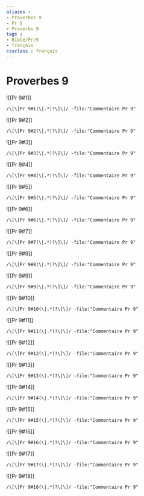 ```yaml
---
aliases : 
- Proverbes 9
- Pr 9
- Proverbs 9
tags : 
- Bible/Pr/9
- français
cssclass : français
---
```


# Proverbes 9

![[Pr 9#1]]

```query
/\[\[Pr 9#1(\|.*)?\]\]/ -file:"Commentaire Pr 9"
```

![[Pr 9#2]]

```query
/\[\[Pr 9#2(\|.*)?\]\]/ -file:"Commentaire Pr 9"
```

![[Pr 9#3]]

```query
/\[\[Pr 9#3(\|.*)?\]\]/ -file:"Commentaire Pr 9"
```

![[Pr 9#4]]

```query
/\[\[Pr 9#4(\|.*)?\]\]/ -file:"Commentaire Pr 9"
```

![[Pr 9#5]]

```query
/\[\[Pr 9#5(\|.*)?\]\]/ -file:"Commentaire Pr 9"
```

![[Pr 9#6]]

```query
/\[\[Pr 9#6(\|.*)?\]\]/ -file:"Commentaire Pr 9"
```

![[Pr 9#7]]

```query
/\[\[Pr 9#7(\|.*)?\]\]/ -file:"Commentaire Pr 9"
```

![[Pr 9#8]]

```query
/\[\[Pr 9#8(\|.*)?\]\]/ -file:"Commentaire Pr 9"
```

![[Pr 9#9]]

```query
/\[\[Pr 9#9(\|.*)?\]\]/ -file:"Commentaire Pr 9"
```

![[Pr 9#10]]

```query
/\[\[Pr 9#10(\|.*)?\]\]/ -file:"Commentaire Pr 9"
```

![[Pr 9#11]]

```query
/\[\[Pr 9#11(\|.*)?\]\]/ -file:"Commentaire Pr 9"
```

![[Pr 9#12]]

```query
/\[\[Pr 9#12(\|.*)?\]\]/ -file:"Commentaire Pr 9"
```

![[Pr 9#13]]

```query
/\[\[Pr 9#13(\|.*)?\]\]/ -file:"Commentaire Pr 9"
```

![[Pr 9#14]]

```query
/\[\[Pr 9#14(\|.*)?\]\]/ -file:"Commentaire Pr 9"
```

![[Pr 9#15]]

```query
/\[\[Pr 9#15(\|.*)?\]\]/ -file:"Commentaire Pr 9"
```

![[Pr 9#16]]

```query
/\[\[Pr 9#16(\|.*)?\]\]/ -file:"Commentaire Pr 9"
```

![[Pr 9#17]]

```query
/\[\[Pr 9#17(\|.*)?\]\]/ -file:"Commentaire Pr 9"
```

![[Pr 9#18]]

```query
/\[\[Pr 9#18(\|.*)?\]\]/ -file:"Commentaire Pr 9"
```

